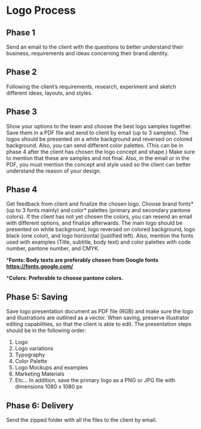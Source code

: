 # Logo Process

## Phase 1
Send an email to the client with the questions to better understand their business, requirements and ideas concerning their brand identity.
## Phase 2
Following the client’s requirements, research, experiment and sketch different ideas, layouts, and styles.
## Phase 3
Show your options to the team and choose the best logo samples together. Save them in a PDF file and send to client by email (up to 3 samples). The logos should be presented on a white background and reversed on colored background. Also, you can send different color palettes. (This can be in phase 4 after the client has chosen the logo concept and shape.) Make sure to mention that these are samples and not final. Also, in the email or in the PDF, you must mention the concept and style used so the client can better understand the reason of your design.
## Phase 4
Get feedback from client and finalize the chosen logo. Choose brand fonts* (up to 3 fonts mainly) and color* palettes (primary and secondary pantone colors). If the client has not yet chosen the colors, you can resend an email with different options, and finalize afterwards.
The main logo should be presented on white background, logo reversed on colored background, logo black (one color), and logo horizontal (justified left). Also, mention the fonts used with examples (Title, subtitle, body text) and color palettes with code number, pantone number, and CMYK.

***Fonts:  Body texts are preferably chosen from Google fonts https://fonts.google.com/**

***Colors:  Preferable to choose pantone colors.**

## Phase 5: Saving
Save logo presentation document as PDF file (RGB) and make sure the logo and illustrations are outlined as a vector. When saving, preserve illustrator editing capabilities, so that the client is able to edit. The presentation steps should be in the following order: 
1.	Logo
1.	Logo variations
1.	Typography
1.	Color Palette
1.	Logo Mockups and examples
1.	Marketing Materials 
1.	Etc…
In addition, save the primary logo as a PNG or JPG file with dimensions 1080 x 1080 px

## Phase 6: Delivery
Send the zipped folder with all the files to the client by email. 
